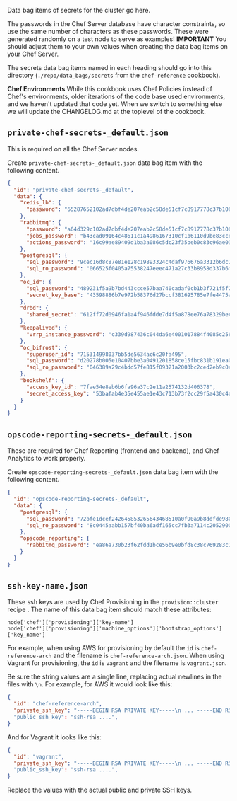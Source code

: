 Data bag items of secrets for the cluster go here.

The passwords in the Chef Server database have character constraints, so use the same number of characters as these passwords. These were generated randomly on a test node to serve as examples! **IMPORTANT** You should adjust them to your own values when creating the data bag items on your Chef Server.

The secrets data bag items named in each heading should go into this directory (`./repo/data_bags/secrets` from the `chef-reference` cookbook).

**Chef Environments** While this cookbook uses Chef Policies instead of Chef's environments, older iterations of the code base used environments, and we haven't updated that code yet. When we switch to something else we will update the CHANGELOG.md at the toplevel of the cookbook.

## `private-chef-secrets-_default.json`

This is required on all the Chef Server nodes.

Create `private-chef-secrets-_default.json` data bag item with the following content.

```json
{
  "id": "private-chef-secrets-_default",
  "data": {
    "redis_lb": {
      "password": "65287652102ad7dbf4de207eab2c58de51cf7c8917778c37b106d919459765a94a8d56010545ad2d58f2a9fc3dfb2c44d568"
    },
    "rabbitmq": {
      "password": "a64d329c102ad7dbf4de207eab2c58de51cf7c8917778c37b106d919459765a94a8d56010545ad2d58f2a9fc3dfb2c44d568",
      "jobs_password": "b43cad09164c48611c1a4986167310cf1b6110d9be83cce790182c9df30d7da30aeacccadc6b0f042ac060d6077480e3e29f",
      "actions_password": "16c99ae89409d1ba3a086c5dc23f35beb0c83c96ae033b9b0debaf23a23f7a0096d05268f0bdbc1bcaba1dd00c4a855145ab"
    },
    "postgresql": {
      "sql_password": "9cec16d8c87e81e128c19893324c4daf976676a3312b6dc29098ea390bcd3263d1daa51708f9684d2fb73188d37bd3ed63bf",
      "sql_ro_password": "066525f0405a75538247eeec471a27c33b8958d337b6fd352480edf77e81210cc0379d55c4fbcc18c9695ae76ec1a9e52aa1"
    },
    "oc_id": {
      "sql_password": "489231f5a9b7bd443ccce57baa740cadaf0cb1b3f721f5f29ed700c1d96ec4ad083bf97d517db7e86d3d82fea64dc4d93214",
      "secret_key_base": "43598886b7e972b58376d27bccf381695785e7fe4475a8f5b6845131014b635b999219587581c030661d8c72510a550f981d"
    },
    "drbd": {
      "shared_secret": "612ff72d0946fa1a4f946fdde7d4f5a878ee76a78329becdf6198aecee0b"
    },
    "keepalived": {
      "vrrp_instance_password": "c339d987436c044da6e4001017884f4085c256e26636493346d4c7726be43c9dc278d4ecfda4ca38611a7d582166d3680011"
    },
    "oc_bifrost": {
      "superuser_id": "715314998037bb5de5634ac6c20fa495",
      "sql_password": "d20278b005e10407bbe3a0491201858ce15fbc831b191ea0f15098f96c4bf39c767794d799687a3e7962c2c3c5a92cc74701",
      "sql_ro_password": "046389a29c4bdd57fe815f09321a2003bc2ced2eb9c0e23b2ddc6707117f2093038d6928762000f78cfe40168922404e8d29"
    },
    "bookshelf": {
      "access_key_id": "7fae54e8eb6b6fa96a37c2e11a2574132d406378",
      "secret_access_key": "53bafab4e35e455ae1e43c713b73f2cc29f5a430c4a8b8cba463c67a2387a59f9a5e6b7c644884df"
    }
  }
}
```

## `opscode-reporting-secrets-_default.json`

These are required for Chef Reporting (frontend and backend), and Chef Analytics to work properly.

Create `opscode-reporting-secrets-_default.json` data bag item with the following content.

```json
{
  "id": "opscode-reporting-secrets-_default",
  "data": {
    "postgresql": {
      "sql_password": "72bfe1dcef242645853265643468510a0f90a9b8ddfde9808efe680d957fdda37f7818403263fb58230be3fc9b1d9991a894",
      "sql_ro_password": "8c0445aabb157bf40ba6adf165cc7fb3a7114c20529004172ec01bad148c9a81653f272eec7305c8bf35a477fbfc4bb92a73"
    },
    "opscode_reporting": {
      "rabbitmq_password": "ea86a730b23f62fdd1bce56b9e0bfd8c38c769283c1cb29abb2d850283515462d4b47c819890ab285b0eca73f06d5d113c2d"
    }
  }
}
```

## `ssh-key-name.json`

These ssh keys are used by Chef Provisioning in the `provision::cluster` recipe . The name of this data bag item should match these attributes:

```
node['chef']['provisioning']['key-name']
node['chef']['provisioning']['machine_options']['bootstrap_options']['key_name']
```

For example, when using AWS for provisioning by default the `id` is `chef-reference-arch` and the filename is `chef-reference-arch.json`. When using Vagrant for provisioning, the `id` is `vagrant` and the filename is `vagrant.json`.

Be sure the string values are a single line, replacing actual newlines in the files with `\n`. For example, for AWS it would look like this:

```json
{
  "id": "chef-reference-arch",
  "private_ssh_key": "-----BEGIN RSA PRIVATE KEY-----\n ... -----END RSA PRIVATE KEY-----\n"
  "public_ssh_key": "ssh-rsa ....",
}
```

And for Vagrant it looks like this:

```json
{
  "id": "vagrant",
  "private_ssh_key": "-----BEGIN RSA PRIVATE KEY-----\n ... -----END RSA PRIVATE KEY-----\n"
  "public_ssh_key": "ssh-rsa ....",
}
```

Replace the values with the actual public and private SSH keys.
